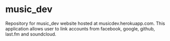 # music_dev
Repository for music_dev website hosted at musicdev.herokuapp.com.
This application allows user to link accounts from facebook, google, github, last.fm and soundcloud.
